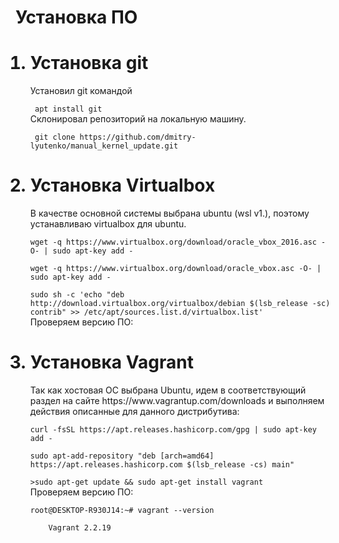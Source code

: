 <h1>Установка ПО</h1>
<ol>
<h1><li>Установка git</li></h1>
Установил git командой
<p><code> apt install git</code><br>
Склонировал репозиторий на локальную машину.
<p><code> git clone https://github.com/dmitry-lyutenko/manual_kernel_update.git</code><br>
<h1><li>Установка Virtualbox</li></h1>
В качестве основной системы выбрана ubuntu (wsl v1.), поэтому устанавливаю virtualbox для ubuntu.
<p><code>wget -q https://www.virtualbox.org/download/oracle_vbox_2016.asc -O- | sudo apt-key add -
<p>wget -q https://www.virtualbox.org/download/oracle_vbox.asc -O- | sudo apt-key add -
<p>sudo sh -c 'echo "deb http://download.virtualbox.org/virtualbox/debian $(lsb_release -sc) contrib" >> /etc/apt/sources.list.d/virtualbox.list' </code><br>
Проверяем версию ПО:
<h1><li>Установка Vagrant</li></h1>
Так как хостовая ОС выбрана Ubuntu, идем в соответствующий раздел на сайте https://www.vagrantup.com/downloads и выполняем действия описанные для данного дистрибутива:
<p><code>curl -fsSL https://apt.releases.hashicorp.com/gpg | sudo apt-key add -<br>
sudo apt-add-repository "deb [arch=amd64] https://apt.releases.hashicorp.com $(lsb_release -cs) main"<br>
>sudo apt-get update && sudo apt-get install vagrant</code><br>
Проверяем версию ПО:
  <p><code>root@DESKTOP-R930J14:~# vagrant --version<br>
    Vagrant 2.2.19</code><br>
</ol>
